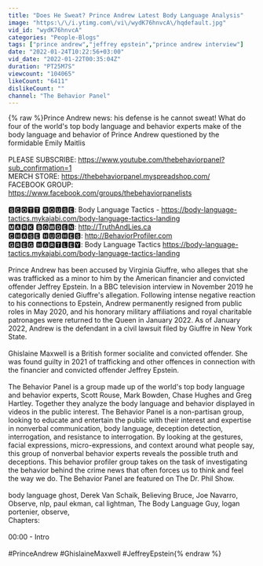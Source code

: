 ```yaml
---
title: "Does He Sweat? Prince Andrew Latest Body Language Analysis"
image: "https:\/\/i.ytimg.com\/vi\/wydK76hnvcA\/hqdefault.jpg"
vid_id: "wydK76hnvcA"
categories: "People-Blogs"
tags: ["prince andrew","jeffrey epstein","prince andrew interview"]
date: "2022-01-24T10:22:56+03:00"
vid_date: "2022-01-22T00:35:04Z"
duration: "PT25M7S"
viewcount: "104065"
likeCount: "6411"
dislikeCount: ""
channel: "The Behavior Panel"
---
```

{% raw %}Prince Andrew news: his defense is he cannot sweat! What do four of the world's top body language and behavior experts make of the body language and behavior of Prince Andrew questioned by the formidable Emily Maitlis<br /><br />PLEASE SUBSCRIBE: <a rel="nofollow" target="blank" href="https://www.youtube.com/thebehaviorpanel?sub_confirmation=1">https://www.youtube.com/thebehaviorpanel?sub_confirmation=1</a> <br />MERCH STORE: <a rel="nofollow" target="blank" href="https://thebehaviorpanel.myspreadshop.com/">https://thebehaviorpanel.myspreadshop.com/</a> <br />FACEBOOK GROUP: <a rel="nofollow" target="blank" href="https://www.facebook.com/groups/thebehaviorpanelists">https://www.facebook.com/groups/thebehaviorpanelists</a><br /><br />🆂🅲🅾🆃🆃 🆁🅾🆄🆂🅴:  Body Language Tactics - <a rel="nofollow" target="blank" href="https://body-language-tactics.mykajabi.com/body-language-tactics-landing">https://body-language-tactics.mykajabi.com/body-language-tactics-landing</a><br />🅼🅰🆁🅺 🅱🅾🆆🅳🅴🅽: <a rel="nofollow" target="blank" href="http://TruthAndLies.ca">http://TruthAndLies.ca</a> <br />🅲🅷🅰🆂🅴 🅷🆄🅶🅷🅴🆂: <a rel="nofollow" target="blank" href="http://BehaviorProfiler.com">http://BehaviorProfiler.com</a><br />🅶🆁🅴🅶 🅷🅰🆁🆃🅻🅴🆈: Body Language Tactics <a rel="nofollow" target="blank" href="https://body-language-tactics.mykajabi.com/body-language-tactics-landing">https://body-language-tactics.mykajabi.com/body-language-tactics-landing</a><br /><br />Prince Andrew has been accused by Virginia Giuffre, who alleges that she was trafficked as a minor to him by the American financier and convicted offender Jeffrey Epstein. In a BBC television interview in November 2019 he categorically denied Giuffre's allegation. Following intense negative reaction to his connections to Epstein, Andrew permanently resigned from public roles in May 2020, and his honorary military affiliations and royal charitable patronages were returned to the Queen in January 2022. As of January 2022, Andrew is the defendant in a civil lawsuit filed by Giuffre in New York State.<br /><br />Ghislaine Maxwell is a British former socialite and convicted offender. She was found guilty in 2021 of trafficking and other offences in connection with the financier and convicted offender Jeffrey Epstein.<br /><br />The Behavior Panel is a group made up of the world's top body language and behavior experts, Scott Rouse, Mark Bowden, Chase Hughes and Greg Hartley. Together they analyze the body language and behavior displayed in videos in the public interest. The Behavior Panel is a non-partisan group, looking to educate and entertain the public with their interest and expertise in nonverbal communication, body language, deception detection, interrogation, and resistance to interrogation. By looking at the gestures, facial expressions, micro-expressions, and context around what people say, this group of nonverbal behavior experts reveals the possible truth and deceptions. This behavior profiler group takes on the task of investigating the behavior behind the crime news that often forces us to think and feel the way we do. The Behavior Panel are featured on The Dr. Phil Show.<br /><br />body language ghost, Derek Van Schaik, Believing Bruce, Joe Navarro, Observe, nlp, paul ekman, cal lightman, The Body Language Guy, logan portenier, observe, <br />Chapters:<br /><br />00:00 - Intro<br /><br />#PrinceAndrew #GhislaineMaxwell #JeffreyEpstein{% endraw %}
